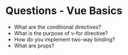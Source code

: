 # Questions - Vue Basics

- What are the conditional directives?
- What is the purpose of v-for directive?
- How do you implement two-way binding?
- What are props?
